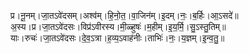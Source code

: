 

  
प्र।नू॒नम्।जा॒तऽवे॑दसम्।अश्व॑म्।हि॒नो॒त॒।वा॒जिन॑म्।इ॒दम्।नः॒।ब॒र्हिः।आ॒ऽसदे॑॥  
अ॒स्य।प्र।जा॒तऽवे॑दसः।विप्र॑ऽवीरस्य।मी॒ळ्हुषः॑।म॒हीम्।इ॒य॒र्मि॒।सु॒ऽस्तु॒तिम्॥  
याः।रुचः॑।जा॒तऽवे॑दसः।दे॒व॒ऽत्रा।ह॒व्य॒ऽवाह॑नीः।ताभिः॑।नः॒।य॒ज्ञम्।इ॒न्व॒तु॒॥  
